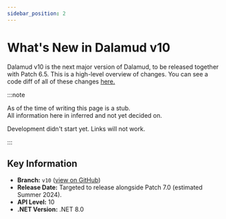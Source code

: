 ```yaml
---
sidebar_position: 2
---
```


# What's New in Dalamud v10

Dalamud v10 is the next major version of Dalamud, to be released together with
Patch 6.5. This is a high-level overview of changes. You can see a code diff of
all of these changes
[here.](https://github.com/goatcorp/dalamud/compare/master...v10)

:::note

As of the time of writing this page is a stub.  
All information here in inferred and not yet decided on.

Development didn't start yet. Links will not work.

:::

## Key Information

- **Branch:** `v10`
  ([view on GitHub](https://github.com/goatcorp/Dalamud/tree/v10))
- **Release Date:** Targeted to release alongside Patch 7.0 (estimated Summer
  2024).
- **API Level:** 10
- **.NET Version:** .NET 8.0
